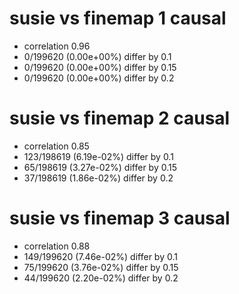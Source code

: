 # susie vs finemap  1 causal

- correlation 0.96
- 0/199620 (0.00e+00%) differ by 0.1
- 0/199620 (0.00e+00%) differ by 0.15
- 0/199620 (0.00e+00%) differ by 0.2


# susie vs finemap  2 causal

- correlation 0.85
- 123/198619 (6.19e-02%) differ by 0.1
- 65/198619 (3.27e-02%) differ by 0.15
- 37/198619 (1.86e-02%) differ by 0.2


# susie vs finemap  3 causal

- correlation 0.88
- 149/199620 (7.46e-02%) differ by 0.1
- 75/199620 (3.76e-02%) differ by 0.15
- 44/199620 (2.20e-02%) differ by 0.2



